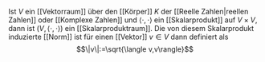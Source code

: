 Ist $V$ ein [[Vektorraum]] über den [[Körper]] $K$ der [[Reelle Zahlen|reellen Zahlen]] oder [[Komplexe Zahlen]] und $\langle \cdot, \cdot \rangle$ ein [[Skalarprodukt]] auf $V \times V$, dann ist $(V, \langle \cdot, \cdot \rangle)$ ein [[Skalarproduktraum]]. Die von diesem Skalarprodukt induzierte [[Norm]] ist für einen [[Vektor]] $v \in V$ dann definiert als
$$\|v\|:=\sqrt{\langle v,v\rangle}$$
